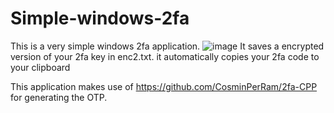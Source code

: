 # Simple-windows-2fa
This is a very simple windows 2fa application.
![image](resources/DemoShot.png)
It saves a encrypted version of your 2fa key in enc2.txt.
it automatically copies your 2fa code to your clipboard

This application makes use of https://github.com/CosminPerRam/2fa-CPP for generating the OTP.